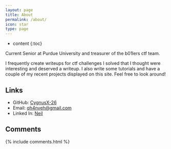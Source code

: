 ```yaml
---
layout: page
title: About
permalink: /about/
icon: star
type: page
---
```


* content
{:toc}


Current Senior at Purdue University and treasurer of the b01lers ctf team.

I frequently create writeups for ctf challenges I solved that I thought were interesting and deserved a writeup. I also write some tutorials and have a couple of my recent projects displayed on this site. Feel free to look around!


## Links

* GitHub: [CygnusX-26](https://github.com/CygnusX-26)
* Email: qh4nveh@gmail.com
* Linked In: [Neil](https://www.linkedin.com/in/neil-van-eikema-hommes-34b369218/)

## Comments

{% include comments.html %}
